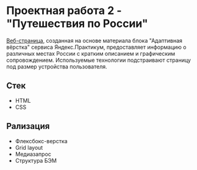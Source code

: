 # Проектная работа 2 - "Путешествия по России"

[Веб-страница](https://github.com/Dumisel/russian-travel.git), созданная на основе материала блока "Адаптивная вёрстка" сервиса Яндекс.Практикум, предоставляет информацию о различных местах России с кратким описанием и графическим сопровождением. Используемые технологии подстраивают страницу под размер устройства пользователя.

## Стек

- HTML
- CSS

## Рализация

- Флексбокс-верстка
- Grid layout
- Медиазапрос
- Структура БЭМ
